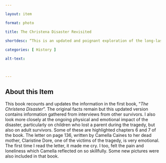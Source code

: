 ```yaml
--- 

layout: item 

format: photo 

title: The Christena Disaster Revisited

shortdesc: “This is an updated and poignant exploration of the long-lasting effects of the Christena tragedy, delving deeper into the emotional impact on survivors and their families.”
 
categories: [ History ]

alt-text:  

 

--- 
```


## About this Item 

This book recounts and updates the information in the first book, “_The Christena Disaster_”.  The original facts remain but this updated version contains information gathered from interviews from other survivors. I also look more closely at the ongoing physical and emotional impact of the disaster, particularly on children who lost a parent during the tragedy, but also on adult survivors. Some of these are highlighted chapters 6 and 7 of the book. The letter on page 136, written by Camella Caines to her dead mother, Claristine Dore, one of the victims of the tragedy, is very emotional.  The first time I read the letter, it made me cry.  I too, felt the pain and loneliness which Camella reflected on so skillfully. Some new pictures were also included in that book.

